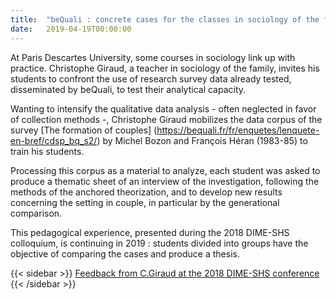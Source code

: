 ```yaml
---
title:  "beQuali : concrete cases for the classes in sociology of the family"
date:   2019-04-19T00:00:00
---
```


At Paris Descartes University, some courses in sociology link up with practice. Christophe Giraud, a teacher in sociology of the family, invites his students to confront the use of research survey data already tested, disseminated by beQuali, to test their analytical capacity.

Wanting to intensify the qualitative data analysis - often neglected in favor of collection methods -, Christophe Giraud mobilizes the data corpus of the survey [The formation of couples] (https://bequali.fr/fr/enquetes/lenquete-en-bref/cdsp_bq_s2/) by Michel Bozon and François Héran (1983-85) to train his students.

Processing this corpus as a material to analyze, each student was asked to produce a thematic sheet of an interview of the investigation, following the methods of the anchored theorization, and to develop new results concerning the setting in couple, in particular by the generational comparison.

This pedagogical experience, presented during the 2018 DIME-SHS colloquium, is continuing in 2019 : students divided into groups have the objective of comparing the cases and produce a thesis.

{{< sidebar >}}
[Feedback from C.Giraud at the 2018 DIME-SHS conference](https://bequali.fr/media/ckeditor/uploads/2019/02/13/colloque_dime_pres_cgiraud_gaj68zk.pdf)
{{< /sidebar >}}

